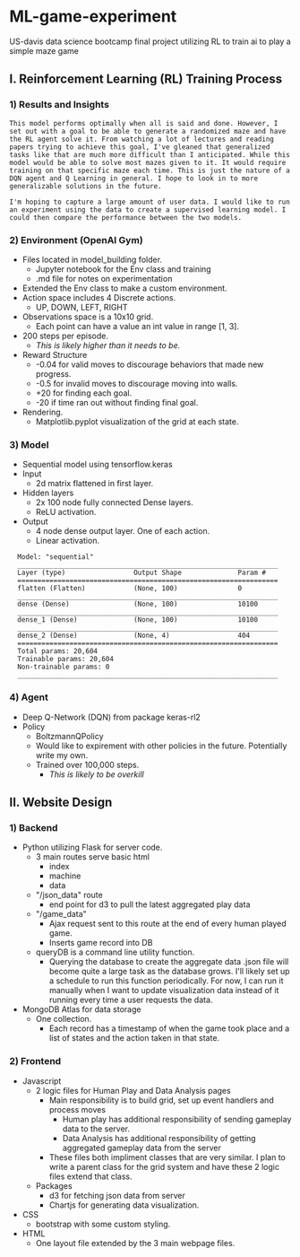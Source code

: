 # ML-game-experiment
US-davis data science bootcamp final project utilizing RL to train ai to play a simple maze game

## I. Reinforcement Learning (RL) Training Process
  
  ### 1) Results and Insights
    This model performs optimally when all is said and done. However, I set out with a goal to be able to generate a randomized maze and have the RL agent solve it. From watching a lot of lectures and reading papers trying to achieve this goal, I've gleaned that generalized tasks like that are much more difficult than I anticipated. While this model would be able to solve most mazes given to it. It would require training on that specific maze each time. This is just the nature of a DQN agent and Q Learning in general. I hope to look in to more generalizable solutions in the future.
    
    I'm hoping to capture a large amount of user data. I would like to run an experiment using the data to create a supervised learning model. I could then compare the performance between the two models.

  ### 2) Environment (OpenAI Gym)
  * Files located in model_building folder.
    * Jupyter notebook for the Env class and training
    * .md file for notes on experimentation
  * Extended the Env class to make a custom environment.
  * Action space includes 4 Discrete actions.
    * UP, DOWN, LEFT, RIGHT
  * Observations space is a 10x10 grid.
    * Each point can have a value an int value in range [1, 3].
  * 200 steps per episode.
    * _This is likely higher than it needs to be._
  * Reward Structure
    * -0.04 for valid moves to discourage behaviors that made new progress.
    * -0.5 for invalid moves to discourage moving into walls.
    * +20 for finding each goal.
    * -20 if time ran out without finding final goal.
  * Rendering.
    * Matplotlib.pyplot visualization of the grid at each state.

  ### 3) Model
  * Sequential model using tensorflow.keras
  * Input
    * 2d matrix flattened in first layer.
  * Hidden layers
    * 2x 100 node fully connected Dense layers.
    * ReLU activation.
  * Output
    * 4 node dense output layer. One of each action.
    * Linear activation.
  ```
    Model: "sequential"
    _________________________________________________________________
    Layer (type)                 Output Shape              Param #   
    =================================================================
    flatten (Flatten)            (None, 100)               0         
    _________________________________________________________________
    dense (Dense)                (None, 100)               10100     
    _________________________________________________________________
    dense_1 (Dense)              (None, 100)               10100     
    _________________________________________________________________
    dense_2 (Dense)              (None, 4)                 404       
    =================================================================
    Total params: 20,604
    Trainable params: 20,604
    Non-trainable params: 0
    _________________________________________________________________
  ```
  ### 4) Agent
  * Deep Q-Network (DQN) from package keras-rl2
  * Policy
    * BoltzmannQPolicy 
    * Would like to expirement with other policies in the future. Potentially write my own.
    * Trained over 100,000 steps.
      * _This is likely to be overkill_

## II. Website Design
  ### 1) Backend
  * Python utilizing Flask for server code. 
    * 3 main routes serve basic html
      * index
      * machine
      * data
    * "/json_data" route
      * end point for d3 to pull the latest aggregated play data
    * "/game_data"
      * Ajax request sent to this route at the end of every human played game.
      * Inserts game record into DB
    * queryDB is a command line utility function.
      * Querying the database to create the aggregate data .json file will become quite a large task as the database grows. I'll likely set up a schedule to run this function periodically. For now, I can run it manually when I want to update visualization data instead of it running every time a user requests the data.
  * MongoDB Atlas for data storage
    * One collection.
      * Each record has a timestamp of when the game took place and a list of states and the action taken in that state.

  ### 2) Frontend
  * Javascript
    * 2 logic files for Human Play and Data Analysis pages
      * Main responsibility is to build grid, set up event handlers and process moves
        * Human play has additional responsibility of sending gameplay data to the server.
        * Data Analysis has additional responsibility of getting aggregated gameplay data from the server
      * These files both impliment classes that are very similar. I plan to write a parent class for the grid system and have these 2 logic files extend that class.
    * Packages
      * d3 for fetching json data from server
      * Chartjs for generating data visualization.
  * CSS
    * bootstrap with some custom styling.
  * HTML
    * One layout file extended by the 3 main webpage files.

